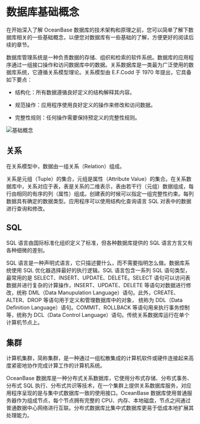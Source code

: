 数据库基础概念 
============================

在开始深入了解 OceanBase 数据库的技术架构和原理之前，您可以简单了解下数据库相关的一些基础概念，以便您对数据库有一些基础的了解，方便更好的阅读后续的章节。

数据库管理系统是一种负责数据的存储、组织和检索的软件系统。数据库的应用程序通过一组接口操作和访问数据库中的数据。关系数据库是一类最为广泛使用的数据库系统，它遵循关系模型理论。关系模型由 E.F.Codd 于 1970 年提出，它具备如下要点：

* 结构化：所有数据遵循良好定义的结构解释其内容。

  

* 规范操作：应用程序使用良好定义的操作来修改和访问数据。

  

* 完整性规则：任何操作需要保持预定义的完整性规则。

  




![基础概念](https://help-static-aliyun-doc.aliyuncs.com/assets/img/zh-CN/0318475361/p346154.jpg)

关系 
-----------------------

在关系模型中，数据由一组关系（Relation）组成。

关系是元组（Tuple）的集合，元组是属性（Attribute Value）的集合。在关系数据库中，关系对应于表，表是关系的二维表示，表由若干行（元组）数据组成，每行由相同的有序的列（属性）组成。创建表的时候可以指定一组完整性约束。每列数据具有确定的数据类型。应用程序可以使用结构化查询语言 SQL 对表中的数据进行查询和修改。

SQL 
------------------------

SQL 语言由国际标准化组织定义了标准，但各种数据库提供的 SQL 语言方言又有各种细微的差别。

SQL 语言是一种声明式语言，它只描述要什么，而不需要指明怎么做。数据库系统使用 SQL 优化器选择最好的执行逻辑。SQL 语言包含一系列 SQL 语句类型，最常用的是 SELECT、INSERT、UPDATE、DELETE。SELECT 语句可以访问表数据并进行复杂的计算操作，INSERT、UPDATE、DELETE 等语句对数据进行修改，统称 DML（Data Manupulation Language）语句。此外，CREATE、ALTER、DROP 等语句用于定义和管理数据库中的对象， 统称为 DDL（Data Definition Language）语句。COMMIT、ROLLBACK 等语句用来执行事务控制等，统称为 DCL（Data Control Language）语句。传统关系数据库运行在单个计算机节点上。

集群 
-----------------------

计算机集群，简称集群，是一种通过一组松散集成的计算机软件或硬件连接起来高度紧密地协作完成计算工作的计算机系统。

OceanBase 数据库是一种分布式关系数据库，它使用分布式存储、分布式事务、分布式 SQL 执行、分布式共识等技术，在一个集群上提供关系数据库服务，对应用程序呈现的是与集中式数据库一致的使用接口。OceanBase 数据库使用普通服务器作为组成节点，每个节点拥有完整的 CPU、内存、本地磁盘，节点之间通过普通数据中心网络进行互联。分布式数据库比集中式数据库更易于低成本地扩展其处理能力。

